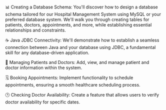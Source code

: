 📊 Creating a Database Schema: You'll discover how to design a database schema tailored for our Hospital Management System using MySQL or your preferred database system. We'll walk you through creating tables for patients, doctors, appointments, and more, while establishing essential relationships and constraints.

☕ Java JDBC Connectivity: We'll demonstrate how to establish a seamless connection between Java and your database using JDBC, a fundamental skill for any database-driven application.

🏥 Managing Patients and Doctors:  Add, view, and manage patient and doctor information within the system.

🗓 Booking Appointments: Implement functionality to schedule appointments, ensuring a smooth healthcare scheduling process.

🕒 Checking Doctor Availability: Create a feature that allows users to verify doctor availability for specific dates.
